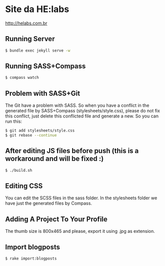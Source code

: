 Site da HE:labs
==============

http://helabs.com.br

## Running Server

```sh
$ bundle exec jekyll serve -w
```

## Running SASS+Compass
```sh
$ compass watch
```

## Problem with SASS+Git

The Git have a problem with SASS. So when you have a conflict in the generated file by SASS+Compass (stylesheets/style.css), please do not fix this conflict, just delete this conflicted file and generate a new. So you can run this:

```sh
$ git add stylesheets/style.css
$ git rebase --continue
```

## After editing JS files before push (this is a workaround and will be fixed :)
```sh
$ ./build.sh
```

## Editing CSS

You can edit the SCSS files in the sass folder.
In the stylesheets folder we have just the generated files by Compass.

## Adding A Project To Your Profile

The thumb size is 800x465 and please, export it using .jpg as extension.

## Import blogposts

```sh
$ rake import:blogposts
```